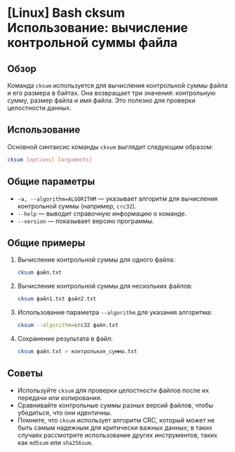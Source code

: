 # [Linux] Bash cksum Использование: вычисление контрольной суммы файла

## Обзор
Команда `cksum` используется для вычисления контрольной суммы файла и его размера в байтах. Она возвращает три значения: контрольную сумму, размер файла и имя файла. Это полезно для проверки целостности данных.

## Использование
Основной синтаксис команды `cksum` выглядит следующим образом:

```bash
cksum [options] [arguments]
```

## Общие параметры
- `-a, --algorithm=ALGORITHM` — указывает алгоритм для вычисления контрольной суммы (например, `crc32`).
- `--help` — выводит справочную информацию о команде.
- `--version` — показывает версию программы.

## Общие примеры
1. Вычисление контрольной суммы для одного файла:
   ```bash
   cksum файл.txt
   ```

2. Вычисление контрольной суммы для нескольких файлов:
   ```bash
   cksum файл1.txt файл2.txt
   ```

3. Использование параметра `--algorithm` для указания алгоритма:
   ```bash
   cksum --algorithm=crc32 файл.txt
   ```

4. Сохранение результата в файл:
   ```bash
   cksum файл.txt > контрольная_сумма.txt
   ```

## Советы
- Используйте `cksum` для проверки целостности файлов после их передачи или копирования.
- Сравнивайте контрольные суммы разных версий файлов, чтобы убедиться, что они идентичны.
- Помните, что `cksum` использует алгоритм CRC, который может не быть самым надежным для критически важных данных; в таких случаях рассмотрите использование других инструментов, таких как `md5sum` или `sha256sum`.
